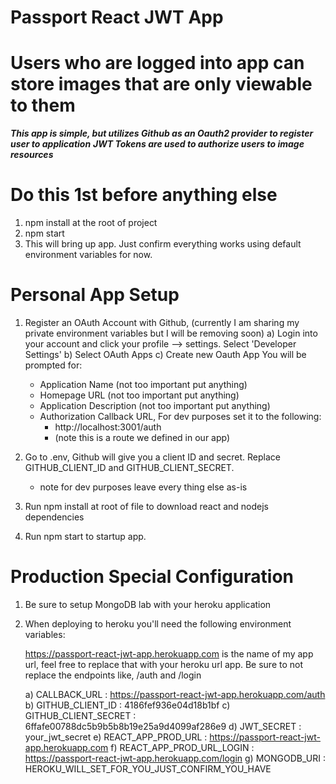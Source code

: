 # Passport React JWT App

# Users who are logged into app can store images that are only viewable to them

**_This app is simple, but utilizes Github as an Oauth2 provider to register user to application_**
**_JWT Tokens are used to authorize users to image resources_**

# Do this 1st before anything else

1. npm install at the root of project
2. npm start
3. This will bring up app. Just confirm everything works using default environment variables for now.

# Personal App Setup

1. Register an OAuth Account with Github, (currently I am sharing my private environment variables but I will be removing soon)
   a) Login into your account and click your profile --> settings. Select 'Developer Settings'
   b) Select OAuth Apps
   c) Create new Oauth App
   You will be prompted for:

   - Application Name (not too important put anything)
   - Homepage URL (not too important put anything)
   - Application Description (not too important put anything)
   - Authorization Callback URL, For dev purposes set it to the following:
     - http://localhost:3001/auth
     - (note this is a route we defined in our app)

2. Go to .env, Github will give you a client ID and secret. Replace GITHUB_CLIENT_ID and GITHUB_CLIENT_SECRET.
   - note for dev purposes leave every thing else as-is
3. Run npm install at root of file to download react and nodejs dependencies
4. Run npm start to startup app.

# Production Special Configuration

1. Be sure to setup MongoDB lab with your heroku application
2. When deploying to heroku you'll need the following environment variables:

   https://passport-react-jwt-app.herokuapp.com is the name of my app url, feel free to replace that with your heroku url app.
   Be sure to not replace the endpoints like, /auth and /login

   a) CALLBACK_URL : https://passport-react-jwt-app.herokuapp.com/auth
   b) GITHUB_CLIENT_ID : 4186fef936e04d18b1bf
   c) GITHUB_CLIENT_SECRET : 6ffafe00788dc5b9b5b8b19e25a9d4099af286e9
   d) JWT_SECRET : your_jwt_secret
   e) REACT_APP_PROD_URL : https://passport-react-jwt-app.herokuapp.com
   f) REACT_APP_PROD_URL_LOGIN : https://passport-react-jwt-app.herokuapp.com/login
   g) MONGODB_URI : HEROKU_WILL_SET_FOR_YOU_JUST_CONFIRM_YOU_HAVE
